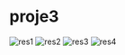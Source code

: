 # proje3


![res1](https://user-images.githubusercontent.com/112376639/196058852-30e7f518-a004-4fd1-8b48-722b3bd9a89d.png)
![res2](https://user-images.githubusercontent.com/112376639/196058855-a907886d-7d37-42b0-9907-20a96d814bb6.png)
![res3](https://user-images.githubusercontent.com/112376639/196058861-169ba254-7b5d-4269-9211-d349abb5185b.png)
![res4](https://user-images.githubusercontent.com/112376639/196058867-9bc6596a-054b-4b2f-b998-165828624367.png)

